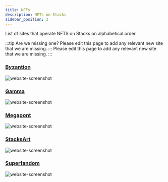```yaml
---
title: NFTs
description: NFTs on Stacks
sidebar_position: 3
---
```


List of sites that operate NFTS on Stacks on alphabetical order.

:::tip Are we missing one?
Please edit this page to add any relevant new site that we are missing.
::: Please edit this page to add any relevant new site that we are missing. :::

### [Byzantion](https://byzantion.xyz/)

![website-screenshot](/img/sh_nft_byzantion.png)

### [Gamma](https://gamma.io/)
![website-screenshot](/img/sh_nft_gamma.png)

### [Megapont](https://www.megapont.com/)

![website-screenshot](/img/sh_nft_megapont.png)

### [StacksArt](https://www.stacksart.com/)

![website-screenshot](/img/sh_nft_stacksart.png)

### [Superfandom](https://superfandom.io/)

![website-screenshot](/img/sh_superfandom.png)